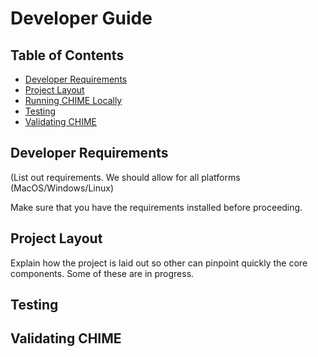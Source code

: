 # Developer Guide

## Table of Contents
- [Developer Requirements](#developer-requirements)
- [Project Layout](#project-layout)
- [Running CHIME Locally](#running-chime-locally)
- [Testing](#testing)
- [Validating CHIME](#validating-chime)

## Developer Requirements
(List out requirements. We should allow for all platforms (MacOS/Windows/Linux)

Make sure that you have the requirements installed before proceeding.

## Project Layout
Explain how the project is laid out so other can pinpoint quickly the core components. Some of these are in progress.

## Testing

## Validating CHIME
